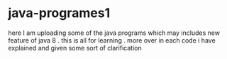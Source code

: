 # java-programes1
here I am uploading some of the java programs which may includes new feature of java 8 . this is all for learning . more over in  each code i have explained and given some sort of clarification 
